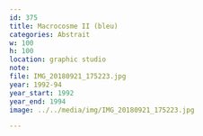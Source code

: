 ```yaml
---
id: 375
title: Macrocosme II (bleu)
categories: Abstrait
w: 100
h: 100
location: graphic studio
note:
file: IMG_20180921_175223.jpg
year: 1992-94
year_start: 1992
year_end: 1994
image: ../../media/img/IMG_20180921_175223.jpg

---
```

